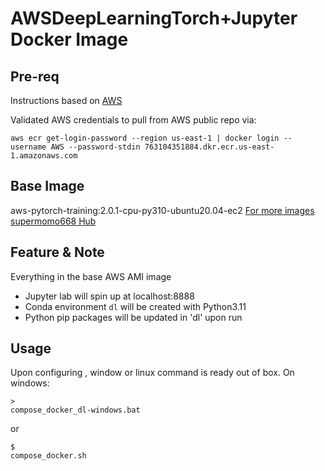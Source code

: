 # AWSDeepLearningTorch+Jupyter Docker Image

## Pre-req
Instructions based on [AWS](https://github.com/aws/deep-learning-containers/blob/master/available_images.md)

Validated AWS credentials to pull from AWS public repo via:
```
aws ecr get-login-password --region us-east-1 | docker login --username AWS --password-stdin 763104351884.dkr.ecr.us-east-1.amazonaws.com
```
## Base Image
aws-pytorch-training:2.0.1-cpu-py310-ubuntu20.04-ec2
  [For more images](https://github.com/aws/deep-learning-containers/blob/master/available_images.md)
[supermomo668 Hub](https://hub.docker.com/r/supermomo668/dev/tags)
## Feature & Note
Everything in the base AWS AMI image 
* Jupyter lab will spin up at localhost:8888
* Conda environment ```dl``` will be created with Python3.11
* Python pip packages will be updated in 'dl' upon run

## Usage
Upon configuring , window or linux command is ready out of box. On windows:
```
>
compose_docker_dl-windows.bat
```
or 
```
$
compose_docker.sh
```
